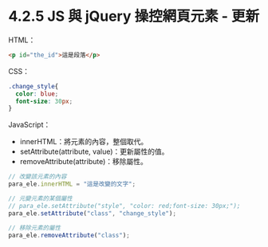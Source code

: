 # 4.2.5 JS 與 jQuery 操控網頁元素 - 更新

HTML：

```html
<p id="the_id">這是段落</p>
```

CSS：

```css
.change_style{
  color: blue;
  font-size: 30px;
}
```

JavaScript：

* innerHTML：將元素的內容，整個取代。
* setAttribute\(attribute, value\)：更新屬性的值。
* removeAttribute\(attribute\)：移除屬性。

```js
// 改變該元素的內容
para_ele.innerHTML = "這是改變的文字";

// 元變元素的某個屬性  
// para_ele.setAttribute("style", "color: red;font-size: 30px;");  
para_ele.setAttribute("class", "change_style");

// 移除元素的屬性  
para_ele.removeAttribute("class");
```



